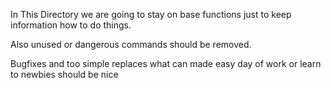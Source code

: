 In This Directory we are going to stay on base functions just to keep information how to do things.

Also unused or dangerous commands should be removed.

Bugfixes and too simple replaces what can made easy day of work or learn to newbies should be nice
